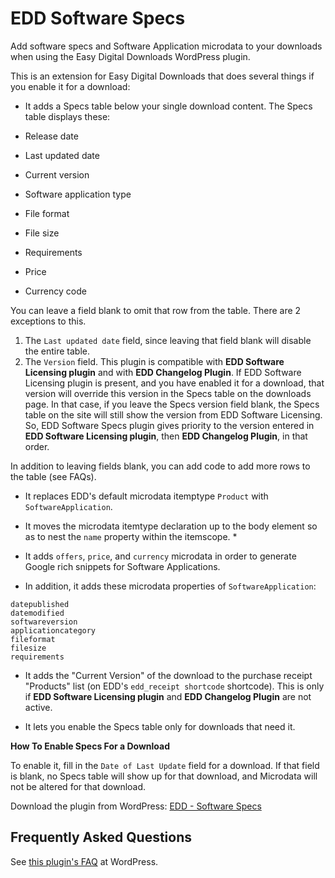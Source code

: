 EDD Software Specs
==================

Add software specs and Software Application microdata to your downloads when using the Easy Digital Downloads WordPress plugin.

This is an extension for Easy Digital Downloads that does several things if you enable it for a download: 

* It adds a Specs table below your single download content. The Specs table displays these:

 * Release date
 * Last updated date
 * Current version
 * Software application type
 * File format
 * File size
 * Requirements
 * Price
 * Currency code

You can leave a field blank to omit that row from the table. There are 2 exceptions to this. 

1.  The `Last updated date` field, since leaving that field blank will disable the entire table.
2.  The `Version` field. This plugin is compatible with **EDD Software Licensing plugin** and with **EDD Changelog Plugin**. If EDD Software Licensing plugin is present, and you have enabled it for a download, that version will override this version in the Specs table on the downloads page. In that case, if you leave the Specs version field blank, the Specs table on the site will still show the version from EDD Software Licensing. So, EDD Software Specs plugin gives priority to the version entered in **EDD Software Licensing plugin**, then **EDD Changelog Plugin**, in that order.

 In addition to leaving fields blank, you can add code to add more rows to the table (see FAQs).

* It replaces EDD's default microdata itemptype `Product` with `SoftwareApplication`.

* It moves the microdata itemtype declaration up to the body element so as to nest the `name` property within the itemscope. *

* It adds `offers`, `price`, and `currency` microdata in order to generate Google rich snippets for Software Applications.

* In addition, it adds these microdata properties of `SoftwareApplication`:

```description
datepublished
datemodified
softwareversion
applicationcategory
fileformat
filesize
requirements
```

* It adds the "Current Version" of the download to the purchase receipt "Products" list (on EDD's `edd_receipt shortcode` shortcode). This is only if **EDD Software Licensing plugin** and **EDD Changelog Plugin** are not active. 

* It lets you enable the Specs table only for downloads that need it. 


**How To Enable Specs For a Download**

To enable it, fill in the `Date of Last Update` field for a download. If that field is blank, no Specs table will show up for that download, and Microdata will not be altered for that download.


Download the plugin from WordPress: [EDD - Software Specs](http://wordpress.org/plugins/easy-digital-downloads-software-specs/)


Frequently Asked Questions
--------------------------

See [this plugin's FAQ](http://wordpress.org/plugins/easy-digital-downloads-software-specs/faq/) at WordPress.
